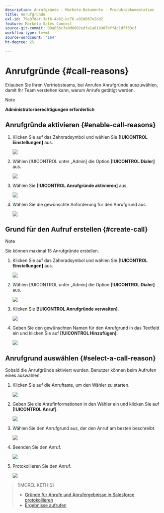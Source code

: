 ```yaml
---
description: Anrufgründe - Marketo-Dokumente - Produktdokumentation
title: Anrufgründe
exl-id: 79e87daf-3af6-4e62-bc76-a920867e2dd2
feature: Marketo Sales Connect
source-git-commit: 09a656c3a0d0002edfa1a61b987bff4c1dff33cf
workflow-type: tm+mt
source-wordcount: '164'
ht-degree: 2%

---
```


# Anrufgründe {#call-reasons}

Erlauben Sie Ihren Vertriebsteams, bei Anrufen Anrufgründe auszuwählen, damit Ihr Team verstehen kann, warum Anrufe getätigt werden.

>[!NOTE]
>
>**Administratorberechtigungen erforderlich**

## Anrufgründe aktivieren {#enable-call-reasons}

1. Klicken Sie auf das Zahnradsymbol und wählen Sie **[!UICONTROL Einstellungen]** aus.

   ![](assets/call-reasons-1.png)

1. Wählen [!UICONTROL  unter „Admin] die Option **[!UICONTROL Dialer]** aus.

   ![](assets/call-reasons-2.png)

1. Wählen Sie **[!UICONTROL Anrufgründe aktivieren]** aus.

   ![](assets/call-reasons-3.png)

1. Wählen Sie die gewünschte Anforderung für den Anrufgrund aus.

   ![](assets/call-reasons-4.png)

## Grund für den Aufruf erstellen {#create-call}

>[!NOTE]
>
>Sie können maximal 15 Anrufgründe erstellen.

1. Klicken Sie auf das Zahnradsymbol und wählen Sie **[!UICONTROL Einstellungen]** aus.

   ![](assets/call-reasons-5.png)

1. Wählen [!UICONTROL  unter „Admin] die Option **[!UICONTROL Dialer]** aus.

   ![](assets/call-reasons-6.png)

1. Klicken Sie **[!UICONTROL Anrufgründe verwalten]**.

   ![](assets/call-reasons-7.png)

1. Geben Sie den gewünschten Namen für den Anrufgrund in das Textfeld ein und klicken Sie auf **[!UICONTROL Hinzufügen]**.

   ![](assets/call-reasons-8.png)

## Anrufgrund auswählen {#select-a-call-reason}

Sobald die Anrufgründe aktiviert wurden. Benutzer können beim Aufrufen eines auswählen.

1. Klicken Sie auf die Anruftaste, um den Wähler zu starten.

   ![](assets/call-reasons-9.png)

1. Geben Sie die Anrufinformationen in den Wähler ein und klicken Sie auf **[!UICONTROL Anruf]**.

   ![](assets/call-reasons-10.png)

1. Wählen Sie den Anrufgrund aus, der den Anruf am besten beschreibt.

   ![](assets/call-reasons-11.png)

1. Beenden Sie den Anruf.

   ![](assets/call-reasons-12.png)

1. Protokollieren Sie den Anruf.

   ![](assets/call-reasons-13.png)

>[!MORELIKETHIS]
>
>* [Gründe für Anrufe und Anrufergebnisse in Salesforce protokollieren](/help/marketo/product-docs/marketo-sales-connect/phone/log-call-reasons-and-call-outcomes-to-salesforce.md)
>* [Ergebnisse aufrufen](/help/marketo/product-docs/marketo-sales-connect/phone/call-outcomes.md)
